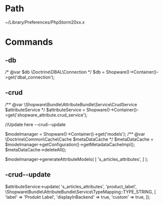 # Path

~/Library/Preferences/PhpStorm20xx.x

# Commands

## -db
/* @var $db \Doctrine\DBAL\Connection */
$db = Shopware()->Container()->get('dbal_connection');

## -crud
/** @var \Shopware\Bundle\AttributeBundle\Service\CrudService $attributeService */
$attributeService = Shopware()->Container()->get('shopware_attribute.crud_service');

//Update here --crud--update

$modelmanager = Shopware()->Container()->get('models');
/** @var \Doctrine\Common\Cache\Cache $metaDataCache */
$metaDataCache = $modelmanager->getConfiguration()->getMetadataCacheImpl();
$metaDataCache->deleteAll();

$modelmanager->generateAttributeModels(
[
's_articles_attributes',
]
);

## -crud--update
$attributeService->update(
's_articles_attributes',
'product_label',
\Shopware\Bundle\AttributeBundle\Service\TypeMapping::TYPE_STRING,
            [
                'label'            => 'Produkt Label',
                'displayInBackend' => true,
                'custom'           => true,
            ]);